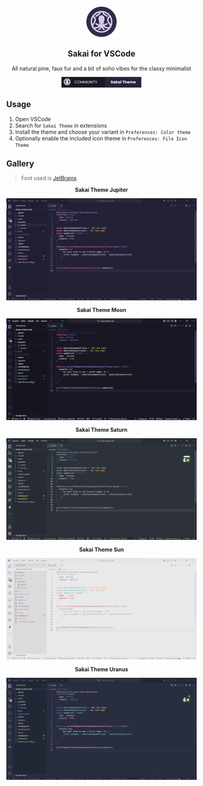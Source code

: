 <p align="center">
    <img src="assets/icon.png" width="80" />
    <h2 align="center">Sakai for VSCode</h2>
</p>

<p align="center">All natural pine, faux fur and a bit of soho vibes for the classy minimalist</p>

<div align="center">
    <img src="assets/emphasis.png" />
</div>

## Usage

1. Open VSCode
2. Search for `Sakai Theme` in extensions
3. Install the theme and choose your variant in `Preferences: Color theme`
4. Optionally enable the included icon theme in `Preferences: File Icon Theme`

## Gallery

> Font used is [JetBrains](https://www.jetbrains.com/lp/mono/)

<div align="center">

**Sakai Theme Jupiter**

<img src="assets/jupiter.png" />

**Sakai Theme Moon**

<img src="assets/moon.png" />

**Sakai Theme Saturn**

<img src="assets/saturn.png" />

**Sakai Theme Sun**

<img src="assets/sun.png" />

**Sakai Theme Uranus**

<img src="assets/uranus.png" />

</div>